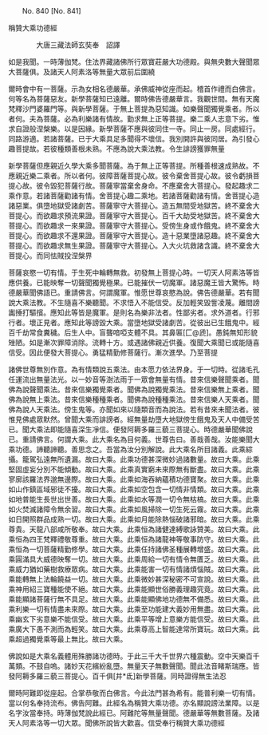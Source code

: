 ﻿　　No. 840 [No. 841]

稱贊大乘功德經

　　　　大唐三藏法師玄奘奉　詔譯


如是我聞。一時薄伽梵。住法界藏諸佛所行眾寶莊嚴大功德殿。與無央數大聲聞眾大菩薩俱。及諸天人阿素洛等無量大眾前后圍繞

爾時會中有一菩薩。示為女相名德嚴華。承佛威神從座而起。稽首作禮而白佛言。何等名為菩薩惡友。新學菩薩知已遠離。爾時佛告德嚴華言。我觀世間。無有天魔梵釋沙門婆羅門等。與新學菩薩。于無上菩提為惡知識。如樂聲聞獨覺乘者。所以者何。夫為菩薩。必為利樂諸有情故。勤求無上正等菩提。樂二乘人志意下劣。惟求自證般涅槃樂。以是因緣。新學菩薩不應與彼同住一寺。同止一房。同處經行。同路游適。若諸菩薩。已于大乘具足多聞得不壞信。我別開許與彼同居。為引發心趣菩提故。若彼種類善根未熟。不應為說大乘法教。令生誹謗獲罪無量

新學菩薩但應親近久學大乘多聞菩薩。為于無上正等菩提。所種善根速成熟故。不應親近樂二乘者。所以者何。彼障菩薩菩提心故。彼令棄舍菩提心故。彼令虧損菩提心故。彼令毀犯菩薩行故。菩薩寧當棄舍身命。不應棄舍大菩提心。發起趣求二乘作意。若諸菩薩勸諸有情。舍菩提心趣二乘地。若諸菩薩勸諸有情。舍菩提心造諸惡業。俱墮地獄受諸劇苦。菩薩寧守大菩提心。造五無間受地獄苦。終不棄舍大菩提心。而欲趣求預流果證。菩薩寧守大菩提心。百千大劫受地獄苦。終不棄舍大菩提心。而欲趣求一來果證。菩薩寧守大菩提心。受傍生身或作餓鬼。終不棄舍大菩提心。而欲趣求不還果證。菩薩寧守大菩提心。造十惡業墮諸惡趣。終不棄舍大菩提心。而欲趣求無生果證。菩薩寧守大菩提心。入大火坑救諸含識。終不棄舍大菩提心。而同怯賊投涅槃界

菩薩哀愍一切有情。于生死中輪轉無救。初發無上菩提心時。一切天人阿素洛等皆應供養。已能映奪一切聲聞獨覺極果。已能摧伏一切魔軍。諸惡魔王皆大驚怖。時德嚴華聞佛語已。重請佛言。何謂魔軍。惟愿世尊哀愍為說。佛告德嚴華。若有聞說大乘法教。不生隨喜不樂聽聞。不求悟入不能信受。反加輕笑毀訾凌蔑。離間謗讟捶打驅擯。應知此等皆是魔軍。是則名為樂非法者。性鄙劣者。求外道者。行邪行者。壞正見者。應知此等謗毀大乘。當墮地獄受諸劇苦。從彼出已生餓鬼中。經百千劫常食糞穢。后生人中。盲聾喑啞支體不具。其鼻匾[匚@虒]。愚鈍無知形貌矬陋。如是漸次罪障消除。流轉十方。或遇諸佛親近供養。復聞大乘聞已或能隨喜信受。因此便發大菩提心。勇猛精勤修菩薩行。漸次進學。乃至菩提

諸佛世尊無別作意。為有情類說五乘法。由本愿力依法界身。于一切時。從諸毛孔任運流出無量法光。以一妙音等澍法雨于一眾會無量有情。昔來信樂聲聞乘者。聞佛為說聲聞乘法。昔來信樂獨覺乘者。聞佛為說獨覺乘法。昔來信樂無上乘者。聞佛為說無上乘法。昔來信樂種種乘者。聞佛為說種種乘法。昔來信樂人天乘者。聞佛為說人天乘法。傍生鬼等。亦聞如來以隨類音而為說法。若有昔來未聞法者。彼惟見佛處眾默然。曾聞大乘而誹謗者。經無量劫墮大地獄傍生餓鬼及天人中備受苦已。聞大乘法即能隨喜深生凈信。便發阿耨多羅三藐三菩提心。時德嚴華聞佛說已。重請佛言。何謂大乘。此大乘名為目何義。世尊告曰。善哉善哉。汝能樂聞大乘功德。諦聽諦聽。善思念之。吾當為汝分別解說。此大乘名所目諸義。此乘綜攝。籠駕弘遠無所遺漏。故曰大乘。此乘功德甚深微妙過諸數量。故曰大乘。此乘堅固虛妄分別不能傾動。故曰大乘。此乘真實窮未來際無有斷盡。故曰大乘。此乘寥廓該羅法界邈無邊際。故曰大乘。此乘如海吞納蘊積功德寶聚。故曰大乘。此乘如山作鎮區域邪徒不擾。故曰大乘。此乘如空包含一切情非情類。故曰大乘。此乘如地普能生長世出世善。故曰大乘。此乘如水等潤一切令無枯槁。故曰大乘。此乘如火焚滅諸障令無余習。故曰大乘。此乘如風掃除一切生死云霧。故曰大乘。此乘如日開照群品成熟一切。故曰大乘。此乘如月能除熱惱破諸邪暗。故曰大乘。此乘尊貴。天龍八部咸所敬奉。故曰大乘。此乘恒為諸健達縛歌詠贊美。故曰大乘。此乘恒為四王梵釋禮敬尊重。故曰大乘。此乘恒為諸龍神等敬事防守。故曰大乘。此乘恒為一切菩薩精勤修學。故曰大乘。此乘任持諸佛圣種展轉增盛。故曰大乘。此乘圓滿具大威德映奪一切。故曰大乘。此乘周給一切有情令無匱乏。故曰大乘。此乘威力猶如藥樹救療眾病。故曰大乘。此乘能害一切有情諸煩惱賊。故曰大乘。此乘能轉無上法輪饒益一切。故曰大乘。此乘微妙甚深秘密不可宣說。故曰大乘。此乘神用紹三寶種能使不絕。故曰大乘。此乘能顯世俗勝義理趣究竟。故曰大乘。此乘能顯諸菩薩行無不具足。故曰大乘。此乘能顯佛地功德無不備悉。故曰大乘。此乘利樂一切有情盡未來際。故曰大乘。此乘至功能建大義妙用無盡。故曰大乘。此乘幽玄下劣意樂不能信受。故曰大乘。此乘平等增上意樂方能信受。故曰大乘。此乘廣大下愚不測而為輕笑。故曰大乘。此乘尊高上智能達常所寶玩。故曰大乘。此乘超過獨覺乘等最上無比。故曰大乘。

佛說如是大乘名義體用殊勝諸功德時。于此三千大千世界六種震動。空中天樂百千萬類。不鼓自嗚。諸妙天花繽紛亂墮。無量天子無數聲聞。聞此法音睹斯瑞應。皆發阿耨多羅三藐三菩提心。百千俱[并*氐]新學菩薩。同時證得無生法忍

爾時阿難即從座起。合掌恭敬而白佛言。今此法門甚為希有。能普利樂一切有情。當以何名奉持流布。佛告阿難。此經名為稱贊大乘功德。亦名顯說謗法業障。以是名字汝當奉持。時薄伽梵說此經已。阿難陀等無量聲聞。德嚴華等無數菩薩。及諸天人阿素洛等一切大眾。聞佛所說皆大歡喜。信受奉行稱贊大乘功德經

